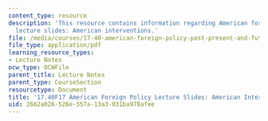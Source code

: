 ```yaml
---
content_type: resource
description: 'This resource contains information regarding American foreign policy
  lecture slides: American interventions.'
file: /media/courses/17-40-american-foreign-policy-past-present-and-future-fall-2017/26b2a026526e557a13a3031ba978afee_MIT17_40F17_AmericanIntrvn.pdf
file_type: application/pdf
learning_resource_types:
- Lecture Notes
ocw_type: OCWFile
parent_title: Lecture Notes
parent_type: CourseSection
resourcetype: Document
title: '17.40F17 American Foreign Policy Lecture Slides: American Interventions'
uid: 26b2a026-526e-557a-13a3-031ba978afee
---
```

